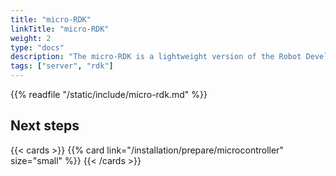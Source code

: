 ```yaml
---
title: "micro-RDK"
linkTitle: "micro-RDK"
weight: 2
type: "docs"
description: "The micro-RDK is a lightweight version of the Robot Development Kit which can run on resource-limited embedded systems."
tags: ["server", "rdk"]
---
```


{{% readfile "/static/include/micro-rdk.md" %}}

## Next steps

{{< cards >}}
  {{% card link="/installation/prepare/microcontroller" size="small" %}}
{{< /cards >}}
